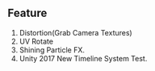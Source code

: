 ## Feature
1. Distortion(Grab Camera Textures)
2. UV Rotate
3. Shining Particle FX.
4. Unity 2017 New Timeline System Test.
